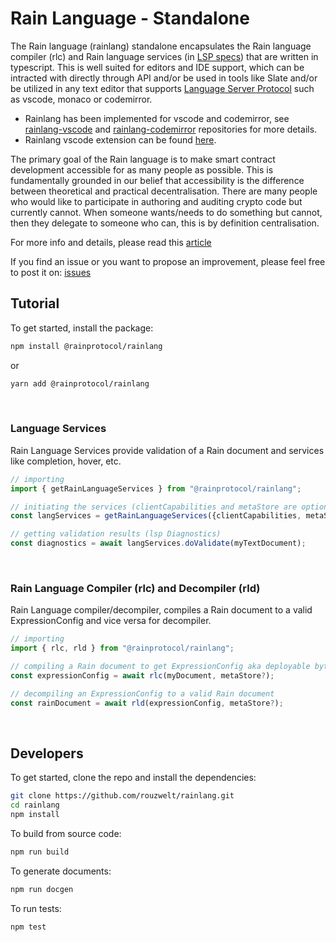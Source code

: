 # **Rain Language - Standalone**
The Rain language (rainlang) standalone encapsulates the Rain language compiler (rlc) and Rain language services (in [LSP specs](https://microsoft.github.io/language-server-protocol/specifications/lsp/3.17/specification/)) that are written in typescript. This is well suited for editors and IDE support, which can be intracted with directly through API and/or be used in tools like Slate and/or be utilized in any text editor that supports [Language Server Protocol](https://microsoft.github.io/language-server-protocol/) such as vscode, monaco or codemirror.
- Rainlang has been implemented for vscode and codemirror, see [rainlang-vscode](https://github.com/rainprotocol/rainlang-vscode) and [rainlang-codemirror](https://github.com/rainprotocol/rainlang-codemirror) repositories for more details.
- Rainlang vscode extension can be found [here](https://marketplace.visualstudio.com/items?itemName=rainprotocol.rainlang-vscode).


The primary goal of the Rain language is to make smart contract development accessible for as many people as possible. This is fundamentally grounded in our belief that accessibility is the difference between theoretical and practical decentralisation. There are many people who would like to participate in authoring and auditing crypto code but currently cannot. When someone wants/needs to do something but cannot, then they delegate to someone who can, this is by definition centralisation.

For more info and details, please read this [article](https://hackmd.io/@REJeq0MuTUiqnjx9w5SsUA/HJj9s-nfi#Rainlang-has-a-spectrum-of-representations-from-concise-gtexplicit)

If you find an issue or you want to propose an improvement, please feel free to post it on: [issues](https://github.com/rainprotocol/rainlang/issues)


## **Tutorial**
To get started, install the package:
```bash
npm install @rainprotocol/rainlang
```
or
```bash
yarn add @rainprotocol/rainlang
```
<br>


### **Language Services**
Rain Language Services provide validation of a Rain document and services like completion, hover, etc.
```typescript
// importing
import { getRainLanguageServices } from "@rainprotocol/rainlang";

// initiating the services (clientCapabilities and metaStore are optional arguments)
const langServices = getRainLanguageServices({clientCapabilities, metaStore});

// getting validation results (lsp Diagnostics)
const diagnostics = await langServices.doValidate(myTextDocument);
```
<br>

### **Rain Language Compiler (rlc) and Decompiler (rld)**
Rain Language compiler/decompiler, compiles a Rain document to a valid ExpressionConfig and vice versa for decompiler.
```typescript
// importing
import { rlc, rld } from "@rainprotocol/rainlang";

// compiling a Rain document to get ExpressionConfig aka deployable bytes
const expressionConfig = await rlc(myDocument, metaStore?);

// decompiling an ExpressionConfig to a valid Rain document
const rainDocument = await rld(expressionConfig, metaStore?);
```

<br>

## **Developers**
To get started, clone the repo and install the dependencies:
```bash
git clone https://github.com/rouzwelt/rainlang.git
cd rainlang
npm install
```


To build from source code:
```bash
npm run build
```


To generate documents:
```bash
npm run docgen
```


To run tests:
```bash
npm test
```
